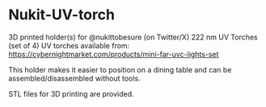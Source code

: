 # Nukit-UV-torch
3D printed holder(s) for @nukittobesure (on Twitter/X) 222 nm UV Torches (set of 4)
UV torches available from: https://cybernightmarket.com/products/mini-far-uvc-lights-set

This holder makes it easier to position on a dining table and can be assembled/disassembled without tools.

STL files for 3D printing are provided.
